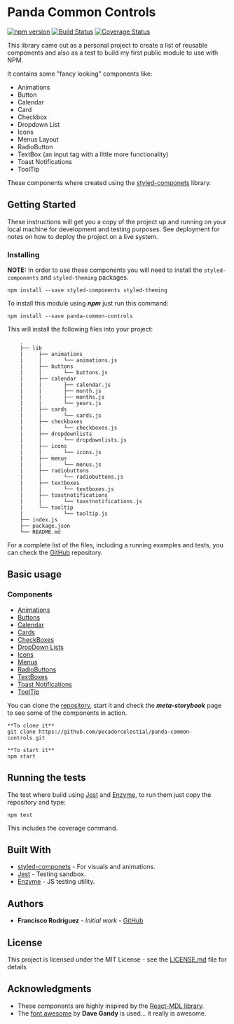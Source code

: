 # Panda Common Controls

[![npm version](https://badge.fury.io/js/panda-common-controls.svg)](https://badge.fury.io/js/panda-common-controls)
[![Build Status](https://travis-ci.org/pecadorcelestial/panda-common-controls.svg?branch=master)](https://travis-ci.org/pecadorcelestial/panda-common-controls)
[![Coverage Status](https://coveralls.io/repos/github/pecadorcelestial/panda-common-controls/badge.svg)](https://coveralls.io/github/pecadorcelestial/panda-common-controls)

This library came out as a personal project to create a list of reusable components and also as a test to build my first public module to use with NPM.

It contains some "fancy looking" components like:
- Animations
- Button
- Calendar
- Card
- Checkbox
- Dropdown List
- Icons
- Menus Layout
- RadioButton
- TextBox (an input tag with a little more functionality)
- Toast Notifications
- ToolTip

These components where created using the [styled-componets](https://www.styled-components.com/) library.

## Getting Started

These instructions will get you a copy of the project up and running on your local machine for development and testing purposes. See deployment for notes on how to deploy the project on a live system.

### Installing

**NOTE:** In order to use these components you will need to install the ``styled-components`` and ``styled-theming`` packages.

```
npm install --save styled-components styled-theming
```

To install this module using **_npm_** just run this command:

```
npm install --save panda-common-controls
```

This will install the following files into your project:

```
    .
    ├── lib
    |     ├── animations
    |     |       └── animations.js
    |     ├── buttons
    |     |       └── buttons.js
    |     ├── calendar
    |     |       ├── calendar.js
    |     |       ├── month.js
    |     |       ├── months.js
    |     |       └── years.js
    |     ├── cards
    |     |       └── cards.js
    |     ├── checkboxes
    |     |       └── checkboxes.js
    |     ├── dropdownlists
    |     |       └── dropdownlists.js
    |     ├── icons
    |     |       └── icons.js
    |     ├── menus
    |     |       └── menus.js
    |     ├── radiobuttons
    |     |       └── radiobuttons.js
    |     ├── textboxes
    |     |       └── textboxes.js
    |     ├── toastnotifications
    |     |       └── toastnotifications.js
    |     └── tooltip
    |             └── tooltip.js
    ├── index.js
    ├── package.json
    └── README.md
```

For a complete list of the files, including a running examples and tests, you can check the [GitHub](https://github.com/pecadorcelestial/panda-common-controls) repository.

## Basic usage

### Components

* [Animations](https://github.com/pecadorcelestial/panda-common-controls/blob/master/docs/api/animations.md)
* [Buttons](https://github.com/pecadorcelestial/panda-common-controls/blob/master/docs/api/buttons.md)
* [Calendar](https://github.com/pecadorcelestial/panda-common-controls/blob/master/docs/api/calendar.md)
* [Cards](https://github.com/pecadorcelestial/panda-common-controls/blob/master/docs/api/cards.md)
* [CheckBoxes](https://github.com/pecadorcelestial/panda-common-controls/blob/master/docs/api/checkboxes.md)
* [DropDown Lists](https://github.com/pecadorcelestial/panda-common-controls/blob/master/docs/api/dropdownlists.md)
* [Icons](https://github.com/pecadorcelestial/panda-common-controls/blob/master/docs/api/icons.md)
* [Menus](https://github.com/pecadorcelestial/panda-common-controls/blob/master/docs/api/menus.md)
* [RadioButtons](https://github.com/pecadorcelestial/panda-common-controls/blob/master/docs/api/radiobuttons.md)
* [TextBoxes](https://github.com/pecadorcelestial/panda-common-controls/blob/master/docs/api/textboxes.md)
* [Toast Notifications](https://github.com/pecadorcelestial/panda-common-controls/blob/master/docs/api/toastnotifications.md)
* [ToolTip](https://github.com/pecadorcelestial/panda-common-controls/blob/master/docs/api/tooltip.md)

You can clone the [repository](https://github.com/pecadorcelestial/panda-common-controls), start it and check the **_meta-storybook_** page to see some of the components in action.

```
**To clone it**
git clone https://github.com/pecadorcelestial/panda-common-controls.git

**To start it**
npm start
```

## Running the tests

The test where build using [Jest](https://jestjs.io/) and [Enzyme](https://github.com/airbnb/enzyme), to run them just copy the repository and type:

```
npm test
```

This includes the coverage command.

## Built With

* [styled-componets](https://www.styled-components.com/) - For visuals and animations.
* [Jest](https://jestjs.io/) - Testing sandbox.
* [Enzyme](https://github.com/airbnb/enzyme) - JS testing utility.

## Authors

* **Francisco Rodríguez** - *Initial work* - [GitHub](https://github.com/pecadorcelestial/)

## License

This project is licensed under the MIT License - see the [LICENSE.md](LICENSE.md) file for details

## Acknowledgments

* These components are highly inspired by the [React-MDL library](https://tleunen.github.io/react-mdl/).
* The [font awesome](https://fontawesome.com/?from=io) by **Dave Gandy** is used... it really is awesome.
